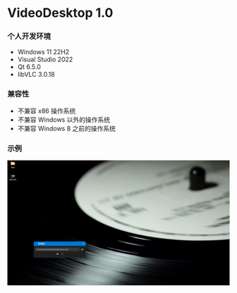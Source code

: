# VideoDesktop 1.0

### 个人开发环境

- Windows 11 22H2
- Visual Studio 2022
- Qt 6.5.0
- libVLC 3.0.18

### 兼容性

- 不兼容 x86 操作系统
- 不兼容 Windows 以外的操作系统
- 不兼容 Windows 8 之前的操作系统

### 示例

![](./example.png)

